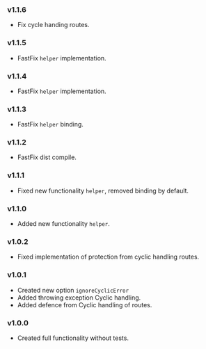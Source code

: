 ### v1.1.6
* Fix cycle handing routes.

### v1.1.5
* FastFix `helper` implementation.

### v1.1.4
* FastFix `helper` implementation.

### v1.1.3
* FastFix `helper` binding.

### v1.1.2
* FastFix dist compile.

### v1.1.1
* Fixed new functionality `helper`, removed binding by default.

### v1.1.0
* Added new functionality `helper`.

### v1.0.2
* Fixed implementation of protection from cyclic handling routes.

### v1.0.1
* Created new option `ignoreCyclicError`
* Added throwing exception Cyclic handling.
* Added defence from Cyclic handling of routes.

### v1.0.0
* Created full functionality without tests.